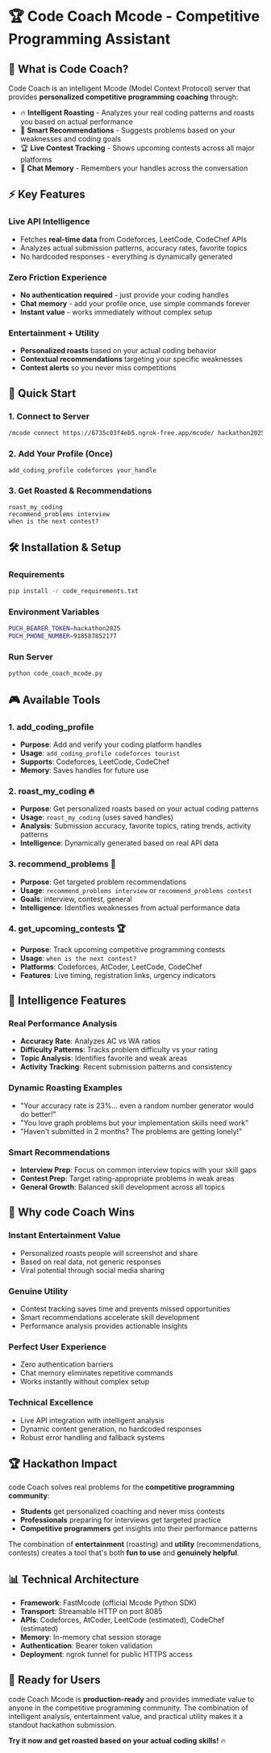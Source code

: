 # 🏆 Code Coach Mcode - Competitive Programming Assistant

## 🎯 **What is Code Coach?**

Code Coach is an intelligent Mcode (Model Context Protocol) server that provides **personalized competitive programming coaching** through:

- 🔥 **Intelligent Roasting** - Analyzes your real coding patterns and roasts you based on actual performance
- 🎯 **Smart Recommendations** - Suggests problems based on your weaknesses and coding goals  
- 🏆 **Live Contest Tracking** - Shows upcoming contests across all major platforms
- 💾 **Chat Memory** - Remembers your handles across the conversation

## ⚡ **Key Features**

### **Live API Intelligence**
- Fetches **real-time data** from Codeforces, LeetCode, CodeChef APIs
- Analyzes actual submission patterns, accuracy rates, favorite topics
- No hardcoded responses - everything is dynamically generated

### **Zero Friction Experience**
- **No authentication required** - just provide your coding handles
- **Chat memory** - add your profile once, use simple commands forever
- **Instant value** - works immediately without complex setup

### **Entertainment + Utility**
- **Personalized roasts** based on your actual coding behavior
- **Contextual recommendations** targeting your specific weaknesses
- **Contest alerts** so you never miss competitions

## 🚀 **Quick Start**

### **1. Connect to Server**
```bash
/mcode connect https://6735c03f4eb5.ngrok-free.app/mcode/ hackathon2025
```

### **2. Add Your Profile (Once)**
```
add_coding_profile codeforces your_handle
```

### **3. Get Roasted & Recommendations**
```
roast_my_coding
recommend_problems interview
when is the next contest?
```

## 🛠 **Installation & Setup**

### **Requirements**
```bash
pip install -r code_requirements.txt
```

### **Environment Variables**
```bash
PUCH_BEARER_TOKEN=hackathon2025
PUCH_PHONE_NUMBER=918587852177
```

### **Run Server**
```bash
python code_coach_mcode.py
```

## 🎮 **Available Tools**

### **1. add_coding_profile**
- **Purpose**: Add and verify your coding platform handles
- **Usage**: `add_coding_profile codeforces tourist`
- **Supports**: Codeforces, LeetCode, CodeChef
- **Memory**: Saves handles for future use

### **2. roast_my_coding** 🔥
- **Purpose**: Get personalized roasts based on your actual coding patterns
- **Usage**: `roast_my_coding` (uses saved handles)
- **Analysis**: Submission accuracy, favorite topics, rating trends, activity patterns
- **Intelligence**: Dynamically generated based on real API data

### **3. recommend_problems** 🎯
- **Purpose**: Get targeted problem recommendations
- **Usage**: `recommend_problems interview` or `recommend_problems contest`
- **Goals**: interview, contest, general
- **Intelligence**: Identifies weaknesses from actual performance data

### **4. get_upcoming_contests** 🏆
- **Purpose**: Track upcoming competitive programming contests
- **Usage**: `when is the next contest?`
- **Platforms**: Codeforces, AtCoder, LeetCode, CodeChef
- **Features**: Live timing, registration links, urgency indicators

## 🧠 **Intelligence Features**

### **Real Performance Analysis**
- **Accuracy Rate**: Analyzes AC vs WA ratios
- **Difficulty Patterns**: Tracks problem difficulty vs your rating
- **Topic Analysis**: Identifies favorite and weak areas
- **Activity Tracking**: Recent submission patterns and consistency

### **Dynamic Roasting Examples**
- "Your accuracy rate is 23%... even a random number generator would do better!"
- "You love graph problems but your implementation skills need work"
- "Haven't submitted in 2 months? The problems are getting lonely!"

### **Smart Recommendations**
- **Interview Prep**: Focus on common interview topics with your skill gaps
- **Contest Prep**: Target rating-appropriate problems in weak areas  
- **General Growth**: Balanced skill development across all topics

## 🎯 **Why code Coach Wins**

### **Instant Entertainment Value**
- Personalized roasts people will screenshot and share
- Based on real data, not generic responses
- Viral potential through social media sharing

### **Genuine Utility**
- Contest tracking saves time and prevents missed opportunities
- Smart recommendations accelerate skill development
- Performance analysis provides actionable insights

### **Perfect User Experience**
- Zero authentication barriers
- Chat memory eliminates repetitive commands
- Works instantly without complex setup

### **Technical Excellence**
- Live API integration with intelligent analysis
- Dynamic content generation, no hardcoded responses
- Robust error handling and fallback systems

## 🏆 **Hackathon Impact**

code Coach solves real problems for the **competitive programming community**:

- **Students** get personalized coaching and never miss contests
- **Professionals** preparing for interviews get targeted practice
- **Competitive programmers** get insights into their performance patterns

The combination of **entertainment** (roasting) and **utility** (recommendations, contests) creates a tool that's both **fun to use** and **genuinely helpful**.

## 📊 **Technical Architecture**

- **Framework**: FastMcode (official Mcode Python SDK)
- **Transport**: Streamable HTTP on port 8085
- **APIs**: Codeforces, AtCoder, LeetCode (estimated), CodeChef (estimated)
- **Memory**: In-memory chat session storage
- **Authentication**: Bearer token validation
- **Deployment**: ngrok tunnel for public HTTPS access

## 🎉 **Ready for Users**

code Coach Mcode is **production-ready** and provides immediate value to anyone in the competitive programming community. The combination of intelligent analysis, entertainment value, and practical utility makes it a standout hackathon submission.

**Try it now and get roasted based on your actual coding skills!** 🔥
